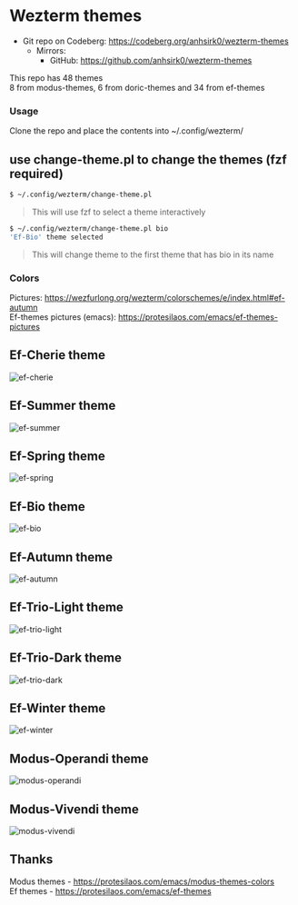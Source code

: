 # Wezterm themes

+ Git repo on Codeberg: <https://codeberg.org/anhsirk0/wezterm-themes>
  - Mirrors:
    + GitHub: <https://github.com/anhsirk0/wezterm-themes>


This repo has 48 themes  
8 from modus-themes, 6 from doric-themes and 34 from ef-themes  

### Usage
Clone the repo and place the contents into ~/.config/wezterm/  

## use change-theme.pl to change the themes (fzf required)
```bash
$ ~/.config/wezterm/change-theme.pl 
```
> This will use fzf to select a theme interactively
```bash
$ ~/.config/wezterm/change-theme.pl bio
'Ef-Bio' theme selected
```
> This will change theme to the first theme that has bio in its name

### Colors
Pictures: https://wezfurlong.org/wezterm/colorschemes/e/index.html#ef-autumn  
Ef-themes pictures (emacs): https://protesilaos.com/emacs/ef-themes-pictures  

## Ef-Cherie theme
![ef-cherie](https://i.postimg.cc/43RHdhqR/ef-cherie.png)

## Ef-Summer theme
![ef-summer](https://i.postimg.cc/XqqphKGd/ef-summer.png)

## Ef-Spring theme
![ef-spring](https://i.postimg.cc/xC0kGV9s/ef-spring.png)

## Ef-Bio theme
![ef-bio](https://i.postimg.cc/V6DJDZ6z/ef-bio.png)

## Ef-Autumn theme
![ef-autumn](https://i.postimg.cc/NjmLWjMJ/ef-autumn.png)

## Ef-Trio-Light theme
![ef-trio-light](https://i.postimg.cc/zvzpBc2D/ef-trio-light.png)

## Ef-Trio-Dark theme
![ef-trio-dark](https://i.postimg.cc/W4mFJ1cF/ef-trio-dark.png)

## Ef-Winter theme
![ef-winter](https://i.postimg.cc/d0FDvcZq/ef-winter.png)

## Modus-Operandi theme
![modus-operandi](https://i.postimg.cc/kgbtqyjy/modus-operandi.png)

## Modus-Vivendi theme
![modus-vivendi](https://i.postimg.cc/7YcTFRN6/modus-vivendi.png)

## Thanks
Modus themes - https://protesilaos.com/emacs/modus-themes-colors  
Ef themes - https://protesilaos.com/emacs/ef-themes  

